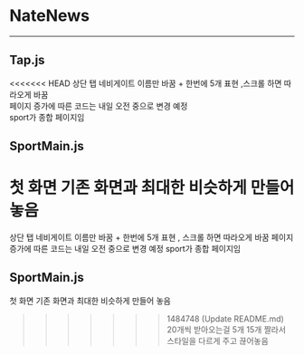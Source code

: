 # NateNews
---
## Tap.js
<<<<<<< HEAD
상단 탭 네비게이트 이름만 바꿈 + 한번에 5개 표현 ,스크롤 하면 따라오게 바꿈   
페이지 증가에 따른 코드는 내일 오전 중으로 변경 예정   
sport가 종합 페이지임

## SportMain.js
첫 화면 기존 화면과 최대한 비슷하게 만들어 놓음   
=======
상단 탭 네비게이트 이름만 바꿈 + 한번에 5개 표현 , 스크롤 하면 따라오게 바꿈
페이지 증가에 따른 코드는 내일 오전 중으로 변경 예정
sport가 종합 페이지임

## SportMain.js
첫 화면 기존 화면과 최대한 비슷하게 만들어 놓음
>>>>>>> 1484748 (Update README.md)
20개씩 받아오는걸 5개 15개 짤라서 스타일을 다르게 주고 끊어놓음
